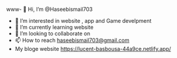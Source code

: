 www- 👋 Hi, I’m @Haseebismail703
- 👀 I’m interested in  website , app and Game develpment  
- 🌱 I’m currently learning  website 
- 💞️ I’m looking to collaborate on 
- 📫 How to reach haseebismail703@gmail.com
- My  bloge website https://lucent-basbousa-44a9ce.netlify.app/

<!---
Haseebismail703/Haseebismail703 is a ✨ special ✨ repository because its `README.md` (this file) appears on your GitHub profile.
You can click the Preview link to take a look at your changes.
--->
